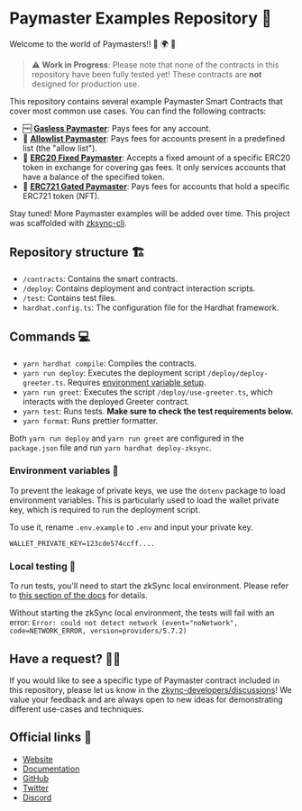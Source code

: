 # Paymaster Examples Repository 📁

Welcome to the world of Paymasters!! 🎉 🌍 🎉

> ⚠️ **Work in Progress**: Please note that none of the contracts in this repository have been fully tested yet! These contracts are **not** designed for production use.

This repository contains several example Paymaster Smart Contracts that cover most common use cases. You can find the following contracts:

- 🆓 **[Gasless Paymaster](./contracts/paymaster/GaslessPaymaster.sol)**: Pays fees for any account.
- 📜 **[Allowlist Paymaster](./contracts/paymaster/AllowlistPaymaster.sol)**: Pays fees for accounts present in a predefined list (the "allow list").
- 🎫 **[ERC20 Fixed Paymaster](./contracts/paymaster/ERC20fixedPaymaster.sol)**: Accepts a fixed amount of a specific ERC20 token in exchange for covering gas fees. It only services accounts that have a balance of the specified token. 
- 🎨 **[ERC721 Gated Paymaster](./contracts/paymaster/ERC721gatedPaymaster.sol)**: Pays fees for accounts that hold a specific ERC721 token (NFT).

Stay tuned! More Paymaster examples will be added over time. This project was scaffolded with [zksync-cli](https://github.com/matter-labs/zksync-cli).

## Repository structure 🏗️

- `/contracts`: Contains the smart contracts.
- `/deploy`: Contains deployment and contract interaction scripts.
- `/test`: Contains test files.
- `hardhat.config.ts`: The configuration file for the Hardhat framework.

## Commands 💻

- `yarn hardhat compile`: Compiles the contracts.
- `yarn run deploy`: Executes the deployment script `/deploy/deploy-greeter.ts`. Requires [environment variable setup](#environment-variables).
- `yarn run greet`: Executes the script `/deploy/use-greeter.ts`, which interacts with the deployed Greeter contract.
- `yarn test`: Runs tests. **Make sure to check the test requirements below.**
- `yarn format`: Runs prettier formatter. 

Both `yarn run deploy` and `yarn run greet` are configured in the `package.json` file and run `yarn hardhat deploy-zksync`.

### Environment variables 🌳

To prevent the leakage of private keys, we use the `dotenv` package to load environment variables. This is particularly used to load the wallet private key, which is required to run the deployment script.

To use it, rename `.env.example` to `.env` and input your private key.

```
WALLET_PRIVATE_KEY=123cde574ccff....
```

### Local testing 🧪

To run tests, you'll need to start the zkSync local environment. Please refer to [this section of the docs](https://v2-docs.zksync.io/api/hardhat/testing.html#prerequisites) for details.

Without starting the zkSync local environment, the tests will fail with an error: `Error: could not detect network (event="noNetwork", code=NETWORK_ERROR, version=providers/5.7.2)`

## Have a request? 🙋‍♀️
If you would like to see a specific type of Paymaster contract included in this repository, please let us know in the [zkync-developers/discussions](https://github.com/zkSync-Community-Hub/zkync-developers/discussions)! We value your feedback and are always open to new ideas for demonstrating different use-cases and techniques.

## Official links 🔗

- [Website](https://zksync.io/)
- [Documentation](https://v2-docs.zksync.io/dev/)
- [GitHub](https://github.com/matter-labs)
- [Twitter](https://twitter.com/zksync)
- [Discord](https://discord.gg/nMaPGrDDwk)
